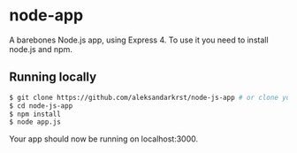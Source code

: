 # node-app

A barebones Node.js app, using Express 4. To use it you need to install node.js and npm.

## Running locally

```bash 
$ git clone https://github.com/aleksandarkrst/node-js-app # or clone your own fork
$ cd node-js-app
$ npm install
$ node app.js
```

Your app should now be running on localhost:3000.
